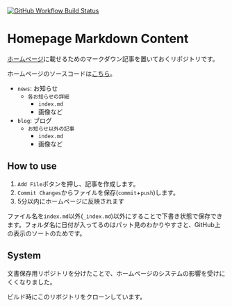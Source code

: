 [![GitHub Workflow Build Status](https://img.shields.io/github/actions/workflow/status/tuatmcc/homepage2.0/nextjs.yml?&style=flat-square)](https://github.com/tuatmcc/homepage2.0/actions/workflows/nextjs.yml)

# Homepage Markdown Content

[ホームページ](https://www.tuatmcc.com)に載せるためのマークダウン記事を置いておくリポジトリです。

ホームページのソースコードは[こちら](https://github.com/tuatmcc/homepage2.0)。

- `news`: お知らせ
  - `各お知らせの詳細`
    - `index.md`
    - 画像など
- `blog`: ブログ
  - `お知らせ以外の記事`
    - `index.md`
    - 画像など

## How to use

1. `Add File`ボタンを押し、記事を作成します。
2. `Commit Changes`からファイルを保存(`commit`+`push`)します。
3. 5分以内にホームページに反映されます

ファイル名を`index.md`以外(`_index.md`)以外にすることで下書き状態で保存できます。フォルダ名に日付が入ってるのはパット見のわかりやすさと、GitHub上の表示のソートのためです。

## System

文書保存用リポジトリを分けたことで、ホームページのシステムの影響を受けにくくなりました。

ビルド時にこのリポジトリをクローンしています。
